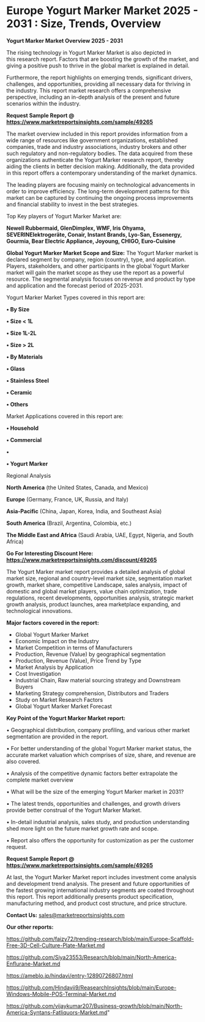# Europe Yogurt Marker Market 2025 - 2031 : Size, Trends, Overview

<Strong> Yogurt Marker Market Overview 2025 - 2031</strong>

The rising technology in Yogurt Marker Market is also depicted in this research report. Factors that are boosting the growth of the market, and giving a positive push to thrive in the global market is explained in detail.

Furthermore, the report highlights on emerging trends, significant drivers, challenges, and opportunities, providing all necessary data for thriving in the industry. This report market research offers a comprehensive perspective, including an in-depth analysis of the present and future scenarios within the industry.

<strong>Request Sample Report @ <a href=https://www.marketreportsinsights.com/sample/49265>https://www.marketreportsinsights.com/sample/49265</a></strong>

The market overview included in this report provides information from a wide range of resources like government organizations, established companies, trade and industry associations, industry brokers and other such regulatory and non-regulatory bodies. The data acquired from these organizations authenticate the Yogurt Marker research report, thereby aiding the clients in better decision making. Additionally, the data provided in this report offers a contemporary understanding of the market dynamics.

The leading players are focusing mainly on technological advancements in order to improve efficiency. The long-term development patterns for this market can be captured by continuing the ongoing process improvements and financial stability to invest in the best strategies.

Top Key players of Yogurt Marker Market are:

<strong>Newell Rubbermaid, GlenDimplex, WMF, Iris Ohyama, SEVERINElektrogeräte, Conair, Instant Brands, Lyo-San, Essenergy, Gourmia, Bear Electric Appliance, Joyoung, CHIGO, Euro-Cuisine</strong>

<strong><b>Global Yogurt Marker Market Scope and Size:</b></strong>
The Yogurt Marker market is declared segment by company, region (country), type, and application. Players, stakeholders, and other participants in the global Yogurt Marker market will gain the market scope as they use the report as a powerful resource. The segmental analysis focuses on revenue and product by type and application and the forecast period of 2025-2031.

Yogurt Marker Market Types covered in this report are:

<strong>•  By Size

•  Size < 1L

•  Size 1L-2L

•  Size > 2L

•  By Materials

•  Glass

•  Stainless Steel

•  Ceramic

•  Others</strong>

Market Applications covered in this report are:

<strong>•  Household

•  Commercial

•  

•  Yogurt Marker</strong> 

Regional Analysis

<strong>North America</strong> (the United States, Canada, and Mexico)

<strong>Europe</strong> (Germany, France, UK, Russia, and Italy)

<strong>Asia-Pacific</strong> (China, Japan, Korea, India, and Southeast Asia)

<strong>South America</strong> (Brazil, Argentina, Colombia, etc.)

<strong>The Middle East and Africa</strong> (Saudi Arabia, UAE, Egypt, Nigeria, and South Africa)

<strong>Go For Interesting Discount Here: <a href=https://www.marketreportsinsights.com/discount/49265>https://www.marketreportsinsights.com/discount/49265</a></strong>

The Yogurt Marker market report provides a detailed analysis of global market size, regional and country-level market size, segmentation market growth, market share, competitive Landscape, sales analysis, impact of domestic and global market players, value chain optimization, trade regulations, recent developments, opportunities analysis, strategic market growth analysis, product launches, area marketplace expanding, and technological innovations.

<strong><b>Major factors covered in the report:</b></strong>
<ul>
  <li>Global Yogurt Marker Market </li>
  <li>Economic Impact on the Industry</li>
  <li>Market Competition in terms of Manufacturers</li>
  <li>Production, Revenue (Value) by geographical segmentation</li>
  <li>Production, Revenue (Value), Price Trend by Type</li>
  <li>Market Analysis by Application</li>
  <li>Cost Investigation</li>
  <li>Industrial Chain, Raw material sourcing strategy and Downstream Buyers</li>
  <li>Marketing Strategy comprehension, Distributors and Traders</li>
  <li>Study on Market Research Factors</li>
  <li>Global Yogurt Marker Market Forecast</li>
</ul>

<strong><b>Key Point of the Yogurt Marker Market report:</b></strong>

• Geographical distribution, company profiling, and various other market segmentation are provided in the report.

• For better understanding of the global Yogurt Marker market status, the accurate market valuation which comprises of size, share, and revenue are also covered.

• Analysis of the competitive dynamic factors better extrapolate the complete market overview

• What will be the size of the emerging Yogurt Marker market in 2031?

• The latest trends, opportunities and challenges, and growth drivers provide better construal of the Yogurt Marker Market.

• In-detail industrial analysis, sales study, and production understanding shed more light on the future market growth rate and scope.

• Report also offers the opportunity for customization as per the customer request.

<strong>Request Sample Report @ <a href=https://www.marketreportsinsights.com/sample/49265>https://www.marketreportsinsights.com/sample/49265</a></strong>

At last, the Yogurt Marker Market report includes investment come analysis and development trend analysis. The present and future opportunities of the fastest growing international industry segments are coated throughout this report. This report additionally presents product specification, manufacturing method, and product cost structure, and price structure.

<strong>Contact Us:</strong>
sales@marketreportsinsights.com

<strong>Our other reports:</strong>

<a href=https://github.com/faizy72/trending-research/blob/main/Europe-Scaffold-Free-3D-Cell-Culture-Plate-Market.md>https://github.com/faizy72/trending-research/blob/main/Europe-Scaffold-Free-3D-Cell-Culture-Plate-Market.md</a>

<a href=https://github.com/Siya23553/Research/blob/main/North-America-Enflurane-Market.md>https://github.com/Siya23553/Research/blob/main/North-America-Enflurane-Market.md</a>

<a href=https://ameblo.jp/hindavi/entry-12890726807.html>https://ameblo.jp/hindavi/entry-12890726807.html</a>

<a href=https://github.com/Hindavii9/ReasearchInsights/blob/main/Europe-Windows-Mobile-POS-Terminal-Market.md>https://github.com/Hindavii9/ReasearchInsights/blob/main/Europe-Windows-Mobile-POS-Terminal-Market.md</a>

<a href=https://github.com/vijaykumar207/Business-growth/blob/main/North-America-Syntans-Fatliquors-Market.md>https://github.com/vijaykumar207/Business-growth/blob/main/North-America-Syntans-Fatliquors-Market.md</a>"
